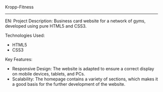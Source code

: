 Kropp-Fitness

-------------------------------------------------------------------------------------------------------------------------------------------------------------------

EN: Project Description:
Business card website for a network of gyms, developed using pure HTML5 and CSS3.

Technologies Used:
  - HTML5
  - CSS3

Key Features:
  - Responsive Design: The website is adapted to ensure a correct display on mobile devices, tablets, and PCs.
  - Scalability: The homepage contains a variety of sections, which makes it a good basis for the further development of the website.
